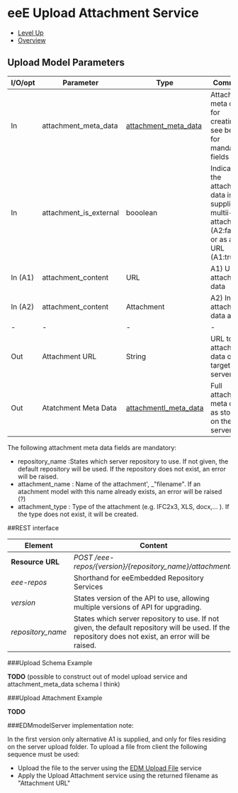 # eeE Upload Attachment Service #

* [Level Up](../README.md)
* [Overview](./README.md)

## Upload Model Parameters

I/O/opt	| Parameter | Type | Comment |
--------|-----------|------|---------|
In  	|attachment_meta_data	|[attachment_meta_data](./a_schemata/attachment_meta_data.md)	| Attachment meta data for creating, see beolw for mandatory fields
In		|attachment_is_external	|booolean	|Indicates if the attachment data is supplied as multii-part attachment (A2:false) or as an URL (A1:true), 
In (A1)	|attachment_content		|URL		| 	A1) URL to attachment data 
In (A2)	|attachment_content		|Attachment	|	A2) Input attachment  data as file
-|-|-|-|-				
Out 	|Attachment URL 		|String			|URL to the attachment data on the target server 
Out 	|Atatchment Meta Data 	|[attachmentl_meta_data](./a_schemata/attachment_meta_data.md)	|Full attachment meta data as stored on the server.

The following attachment meta data fields are mandatory:

* repository_name :States which server repository to use. If not given, the default repository will be used. If the repository does not exist, an error will be raised.
* attachment_name : Name of the attachment', _"filename". If an atachment model with this name already exists, an error will be raised (?)
* attachment_type : Type of the attachment (e.g. IFC2x3, XLS, docx,... ). If the type does not exist, it will  be created.

##REST interface

Element | Content|
--------|--------|
**Resource URL** 	|*POST /eee-repos/{version}/{repository_name}/attachments*
*eee-repos*			|Shorthand for eeEmbedded Repository Services
*version*			|States version of the API to use, allowing multiple versions of API for upgrading.
*repository_name*	|States which server repository to use. If not given, the default repository will be used. If the repository does not exist, an error will be raised.

###Upload Schema Example

**TODO** (possible to construct out of model upload service and attachment_meta_data schema I think)

###Upload Attachment Example

**TODO**


###EDMmodelServer implementation note:

In the first version only alternative A1 is supplied, and only for files residing on the server upload folder.
To upload a file from client the following sequence must be used:

* Upload the file to the server using the [EDM Upload File](edm_file_transfer.md) service
* Apply the Upload Attachment service using the returned filename as "Attachment URL"


